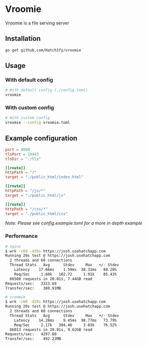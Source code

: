 # Vroomie
Vroomie is a file serving server

## Installation
```bash
go get github.com/Hatch1fy/vroomie
```

## Usage
### With default config
```bash
# With default config (./config.toml)
vroomie
```

### With custom config
```bash
# With custom config
vroomie --config vroomie.toml
```

## Example configuration
```toml
port = 8080
tlsPort = 10443 
tlsDir = "./tls"

[[route]]
httpPath = "/"
target = "./public_html/index.html"

[[route]]
httpPath = "/js/*"
target = "./public_html/js"

[[route]]
httpPath = "/css/*"
target = "./public_html/css"
```

*Note: Please see config.example.toml for a more in depth example*

### Performance
```bash
# nginx
$ wrk -c60 -d20s https://josh.usehatchapp.com
Running 20s test @ https://josh.usehatchapp.com
  2 threads and 60 connections
  Thread Stats   Avg      Stdev     Max   +/- Stdev
    Latency    17.66ms    1.59ms  30.31ms   88.20%
    Req/Sec     1.68k   102.72     1.91k    85.43%
  66500 requests in 20.01s, 7.44GB read
Requests/sec:   3323.69
Transfer/sec:    380.91MB

# vroomie
$ wrk -c60 -d20s https://josh.usehatchapp.com
Running 20s test @ https://josh.usehatchapp.com
  2 threads and 60 connections
  Thread Stats   Avg      Stdev     Max   +/- Stdev
    Latency    14.28ms    9.45ms  98.77ms   73.79%
    Req/Sec     2.17k   304.46     3.03k    76.52%
  86013 requests in 20.01s, 9.62GB read
Requests/sec:   4297.88
Transfer/sec:    492.22MB
```